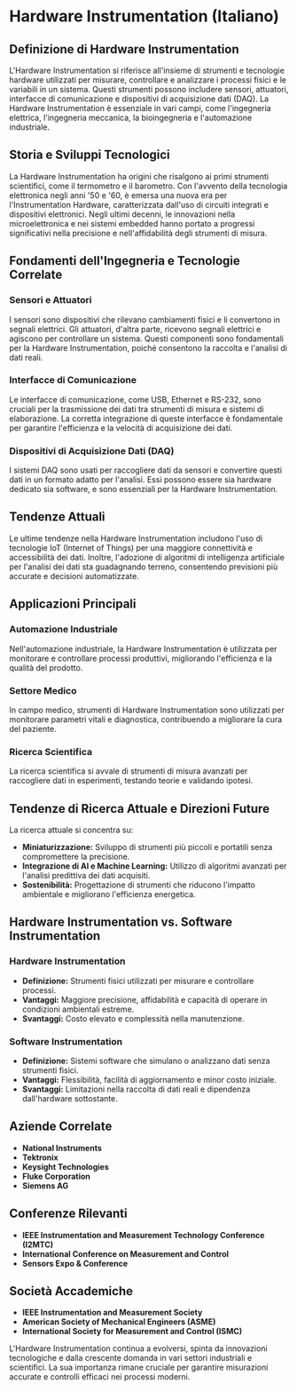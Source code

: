 # Hardware Instrumentation (Italiano)

## Definizione di Hardware Instrumentation

L'Hardware Instrumentation si riferisce all'insieme di strumenti e tecnologie hardware utilizzati per misurare, controllare e analizzare i processi fisici e le variabili in un sistema. Questi strumenti possono includere sensori, attuatori, interfacce di comunicazione e dispositivi di acquisizione dati (DAQ). La Hardware Instrumentation è essenziale in vari campi, come l'ingegneria elettrica, l'ingegneria meccanica, la bioingegneria e l'automazione industriale.

## Storia e Sviluppi Tecnologici

La Hardware Instrumentation ha origini che risalgono ai primi strumenti scientifici, come il termometro e il barometro. Con l'avvento della tecnologia elettronica negli anni '50 e '60, è emersa una nuova era per l'Instrumentation Hardware, caratterizzata dall'uso di circuiti integrati e dispositivi elettronici. Negli ultimi decenni, le innovazioni nella microelettronica e nei sistemi embedded hanno portato a progressi significativi nella precisione e nell'affidabilità degli strumenti di misura.

## Fondamenti dell'Ingegneria e Tecnologie Correlate

### Sensori e Attuatori

I sensori sono dispositivi che rilevano cambiamenti fisici e li convertono in segnali elettrici. Gli attuatori, d'altra parte, ricevono segnali elettrici e agiscono per controllare un sistema. Questi componenti sono fondamentali per la Hardware Instrumentation, poiché consentono la raccolta e l'analisi di dati reali.

### Interfacce di Comunicazione

Le interfacce di comunicazione, come USB, Ethernet e RS-232, sono cruciali per la trasmissione dei dati tra strumenti di misura e sistemi di elaborazione. La corretta integrazione di queste interfacce è fondamentale per garantire l'efficienza e la velocità di acquisizione dei dati.

### Dispositivi di Acquisizione Dati (DAQ)

I sistemi DAQ sono usati per raccogliere dati da sensori e convertire questi dati in un formato adatto per l'analisi. Essi possono essere sia hardware dedicato sia software, e sono essenziali per la Hardware Instrumentation.

## Tendenze Attuali

Le ultime tendenze nella Hardware Instrumentation includono l'uso di tecnologie IoT (Internet of Things) per una maggiore connettività e accessibilità dei dati. Inoltre, l'adozione di algoritmi di intelligenza artificiale per l'analisi dei dati sta guadagnando terreno, consentendo previsioni più accurate e decisioni automatizzate.

## Applicazioni Principali

### Automazione Industriale

Nell'automazione industriale, la Hardware Instrumentation è utilizzata per monitorare e controllare processi produttivi, migliorando l'efficienza e la qualità del prodotto.

### Settore Medico

In campo medico, strumenti di Hardware Instrumentation sono utilizzati per monitorare parametri vitali e diagnostica, contribuendo a migliorare la cura del paziente.

### Ricerca Scientifica

La ricerca scientifica si avvale di strumenti di misura avanzati per raccogliere dati in esperimenti, testando teorie e validando ipotesi.

## Tendenze di Ricerca Attuale e Direzioni Future

La ricerca attuale si concentra su:

- **Miniaturizzazione:** Sviluppo di strumenti più piccoli e portatili senza compromettere la precisione.
- **Integrazione di AI e Machine Learning:** Utilizzo di algoritmi avanzati per l'analisi predittiva dei dati acquisiti.
- **Sostenibilità:** Progettazione di strumenti che riducono l'impatto ambientale e migliorano l'efficienza energetica.

## Hardware Instrumentation vs. Software Instrumentation

### Hardware Instrumentation

- **Definizione:** Strumenti fisici utilizzati per misurare e controllare processi.
- **Vantaggi:** Maggiore precisione, affidabilità e capacità di operare in condizioni ambientali estreme.
- **Svantaggi:** Costo elevato e complessità nella manutenzione.

### Software Instrumentation

- **Definizione:** Sistemi software che simulano o analizzano dati senza strumenti fisici.
- **Vantaggi:** Flessibilità, facilità di aggiornamento e minor costo iniziale.
- **Svantaggi:** Limitazioni nella raccolta di dati reali e dipendenza dall'hardware sottostante.

## Aziende Correlate

- **National Instruments**
- **Tektronix**
- **Keysight Technologies**
- **Fluke Corporation**
- **Siemens AG**

## Conferenze Rilevanti

- **IEEE Instrumentation and Measurement Technology Conference (I2MTC)**
- **International Conference on Measurement and Control**
- **Sensors Expo & Conference**

## Società Accademiche

- **IEEE Instrumentation and Measurement Society**
- **American Society of Mechanical Engineers (ASME)**
- **International Society for Measurement and Control (ISMC)**

L'Hardware Instrumentation continua a evolversi, spinta da innovazioni tecnologiche e dalla crescente domanda in vari settori industriali e scientifici. La sua importanza rimane cruciale per garantire misurazioni accurate e controlli efficaci nei processi moderni.